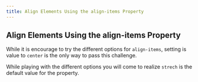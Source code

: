 ```yaml
---
title: Align Elements Using the align-items Property
---
```

## Align Elements Using the align-items Property

While it is encourage to try the different options for `align-items`, setting is value to `center` is the only way to pass this challenge.

While playing with the different options you will come to realize `strech` is the default value for the property.
